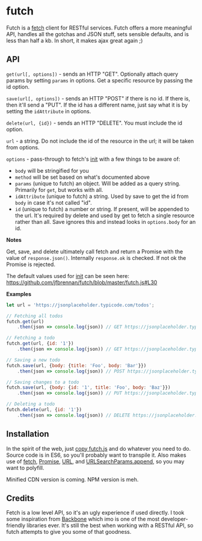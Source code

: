# futch
Futch is a [fetch](https://developer.mozilla.org/en-US/docs/Web/API/WindowOrWorkerGlobalScope/fetch) client for RESTful services. Futch offers a more meaningful API, handles all the gotchas and JSON stuff, sets sensible defaults, and is less than half a kb. In short, it makes ajax great again ;)

## API

`get(url[, options])` - sends an HTTP "GET". Optionally attach query params by setting `params` in options. Get a specific resource by passing the id option.

`save(url[, options])` - sends an HTTP "POST" if there is no id. If there is, then it'll send a "PUT". If the id has a different name, just say what it is by setting the `idAttribute` in options.

`delete(url, {id})` - sends an HTTP "DELETE". You must include the id option.

`url` - a string. Do not include the id of the resource in the url; it will be taken from options.

`options` - pass-through to fetch's [init](https://developer.mozilla.org/en-US/docs/Web/API/WindowOrWorkerGlobalScope/fetch#Parameters) with a few things to be aware of: 

- `body` will be stringified for you
- `method` will be set based on what's documented above
- `params` (unique to futch) an object. Will be added as a query string. Primarily for `get`, but works with all.
- `idAttribute` (unique to futch) a string. Used by save to get the id from `body` in case it's not called "id".
- `id` (unique to futch) a number or string. If present, will be appended to the url. It's required by delete and used by get to fetch a single resource rather than all. Save ignores this and instead looks in `options.body` for an id. 

**Notes**

Get, save, and delete ultimately call fetch and return a Promise with the value of `response.json()`. Internally `response.ok` is checked. If not ok the Promise is rejected. 

The default values used for [init](https://developer.mozilla.org/en-US/docs/Web/API/WindowOrWorkerGlobalScope/fetch#Parameters) can be seen here: https://github.com/jfbrennan/futch/blob/master/futch.js#L30


**Examples**
```javascript
let url = 'https://jsonplaceholder.typicode.com/todos';

// Fetching all todos
futch.get(url)
    .then(json => console.log(json)) // GET https://jsonplaceholder.typicode.com/todos

// Fetching a todo
futch.get(url, {id: '1'})
    .then(json => console.log(json)) // GET https://jsonplaceholder.typicode.com/todos/1

// Saving a new todo
futch.save(url, {body: {title: 'Foo', body: 'Bar'}})
    .then(json => console.log(json)) // POST https://jsonplaceholder.typicode.com/todos

// Saving changes to a todo
futch.save(url, {body: {id: '1', title: 'Foo', body: 'Baz'}})
    .then(json => console.log(json)) // PUT https://jsonplaceholder.typicode.com/todos/1

// Deleting a todo
futch.delete(url, {id: '1'})
    .then(json => console.log(json)) // DELETE https://jsonplaceholder.typicode.com/todos/1

```

## Installation
In the spirit of the web, just [copy futch.js](https://raw.githubusercontent.com/jfbrennan/futch/master/futch.js) and do whatever you need to do. Source code is in ES6, so you'll probably want to transpile it. Also makes use of [fetch](https://developer.mozilla.org/en-US/docs/Web/API/Fetch_API), [Promise](https://developer.mozilla.org/en-US/docs/Web/JavaScript/Reference/Global_Objects/Promise), [URL](https://developer.mozilla.org/en-US/docs/Web/API/URL/URL), and [URLSearchParams.append](https://developer.mozilla.org/en-US/docs/Web/API/URLSearchParams/append), so you may want to polyfill. 

Minified CDN version is coming. NPM version is meh. 

## Credits
Fetch is a low level API, so it's an ugly experience if used directly. I took some inspiration from [Backbone](http://backbonejs.org) which imo is one of the most developer-friendly libraries ever. It's still the best when working with a RESTful API, so futch attempts to give you some of that goodness. 
